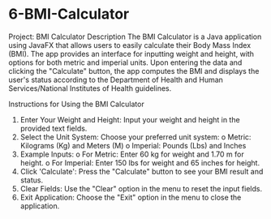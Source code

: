 # 6-BMI-Calculator


Project: BMI Calculator
Description
The BMI Calculator is a Java application using JavaFX that allows users to easily calculate their Body Mass Index (BMI). The app provides an interface for inputting weight and height, with options for both metric and imperial units. Upon entering the data and clicking the "Calculate" button, the app computes the BMI and displays the user's status according to the Department of Health and Human Services/National Institutes of Health guidelines. 





Instructions for Using the BMI Calculator
1. Enter Your Weight and Height: Input your weight and height in the provided text fields.
2. Select the Unit System: Choose your preferred unit system:
o Metric: Kilograms (Kg) and Meters (M)
o Imperial: Pounds (Lbs) and Inches
3. Example Inputs:
o For Metric: Enter 60 kg for weight and 1.70 m for height.
o For Imperial: Enter 150 lbs for weight and 65 inches for height.
4. Click 'Calculate': Press the "Calculate" button to see your BMI result and status.
5. Clear Fields: Use the "Clear" option in the menu to reset the input fields.
6. Exit Application: Choose the "Exit" option in the menu to close the application.







